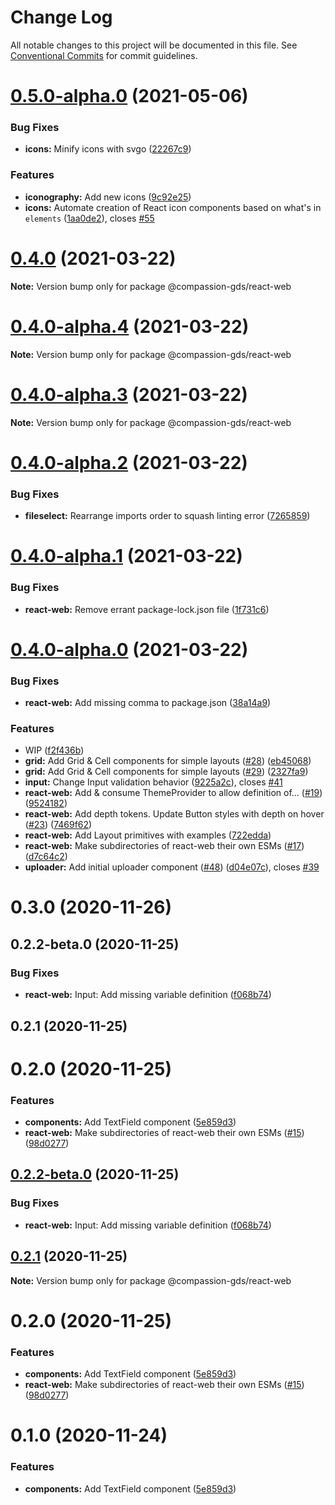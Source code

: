 # Change Log

All notable changes to this project will be documented in this file.
See [Conventional Commits](https://conventionalcommits.org) for commit guidelines.

# [0.5.0-alpha.0](https://github.com/compassion-gds/compassion-gds/compare/@compassion-gds/react-web@0.4.0...@compassion-gds/react-web@0.5.0-alpha.0) (2021-05-06)


### Bug Fixes

* **icons:** Minify icons with svgo ([22267c9](https://github.com/compassion-gds/compassion-gds/commit/22267c9adb5fd29a80324e1bb5d1bec796d69dbd))


### Features

* **iconography:** Add new icons ([9c92e25](https://github.com/compassion-gds/compassion-gds/commit/9c92e254b9dce37f3cac25d2d7c7ba855053f94b))
* **icons:** Automate creation of React icon components based on what's in `elements` ([1aa0de2](https://github.com/compassion-gds/compassion-gds/commit/1aa0de21c26b6d84541034971ace0afef650ded2)), closes [#55](https://github.com/compassion-gds/compassion-gds/issues/55)





# [0.4.0](https://github.com/compassion-gds/compassion-gds/compare/@compassion-gds/react-web@0.4.0-alpha.4...@compassion-gds/react-web@0.4.0) (2021-03-22)

**Note:** Version bump only for package @compassion-gds/react-web





# [0.4.0-alpha.4](https://github.com/compassion-gds/compassion-gds/compare/@compassion-gds/react-web@0.4.0-alpha.3...@compassion-gds/react-web@0.4.0-alpha.4) (2021-03-22)

**Note:** Version bump only for package @compassion-gds/react-web





# [0.4.0-alpha.3](https://github.com/compassion-gds/compassion-gds/compare/@compassion-gds/react-web@0.4.0-alpha.2...@compassion-gds/react-web@0.4.0-alpha.3) (2021-03-22)

**Note:** Version bump only for package @compassion-gds/react-web





# [0.4.0-alpha.2](https://github.com/compassion-gds/compassion-gds/compare/@compassion-gds/react-web@0.4.0-alpha.1...@compassion-gds/react-web@0.4.0-alpha.2) (2021-03-22)


### Bug Fixes

* **fileselect:** Rearrange imports order to squash linting error ([7265859](https://github.com/compassion-gds/compassion-gds/commit/72658591209d854c64b692f3a744a60195865714))





# [0.4.0-alpha.1](https://github.com/compassion-gds/compassion-gds/compare/@compassion-gds/react-web@0.4.0-alpha.0...@compassion-gds/react-web@0.4.0-alpha.1) (2021-03-22)


### Bug Fixes

* **react-web:** Remove errant package-lock.json file ([1f731c6](https://github.com/compassion-gds/compassion-gds/commit/1f731c6952f44ec560a366d1d72d7deaea504aa5))





# [0.4.0-alpha.0](https://github.com/compassion-gds/compassion-gds/compare/@compassion-gds/react-web@0.3.0...@compassion-gds/react-web@0.4.0-alpha.0) (2021-03-22)


### Bug Fixes

* **react-web:** Add missing comma to package.json ([38a14a9](https://github.com/compassion-gds/compassion-gds/commit/38a14a9df224296602f675c07352dcb7f90c6ad1))


### Features

* WIP ([f2f436b](https://github.com/compassion-gds/compassion-gds/commit/f2f436bf0f512bbc46497798a0fa004adfbe223d))
* **grid:** Add Grid & Cell components for simple layouts ([#28](https://github.com/compassion-gds/compassion-gds/issues/28)) ([eb45068](https://github.com/compassion-gds/compassion-gds/commit/eb45068c1c6841f5518563e2e8f80bc4fef5ca66))
* **grid:** Add Grid & Cell components for simple layouts ([#29](https://github.com/compassion-gds/compassion-gds/issues/29)) ([2327fa9](https://github.com/compassion-gds/compassion-gds/commit/2327fa9741e24763704bd09a67da1e6aa068ff98))
* **input:** Change Input validation behavior ([9225a2c](https://github.com/compassion-gds/compassion-gds/commit/9225a2c743651bf6fc93103030fb7bffa30f36f4)), closes [#41](https://github.com/compassion-gds/compassion-gds/issues/41)
* **react-web:** Add & consume ThemeProvider to allow definition of… ([#19](https://github.com/compassion-gds/compassion-gds/issues/19)) ([9524182](https://github.com/compassion-gds/compassion-gds/commit/9524182d254081f69d9d5894353c7625b96cbbeb))
* **react-web:** Add depth tokens. Update Button styles with depth on hover ([#23](https://github.com/compassion-gds/compassion-gds/issues/23)) ([7469f62](https://github.com/compassion-gds/compassion-gds/commit/7469f62b871e06c8dbdd6fa24c7fa2eb3bea8712))
* **react-web:** Add Layout primitives with examples ([722edda](https://github.com/compassion-gds/compassion-gds/commit/722edda2ff60f9fd51a8df69b0132930563aa8bc))
* **react-web:** Make subdirectories of react-web their own ESMs ([#17](https://github.com/compassion-gds/compassion-gds/issues/17)) ([d7c64c2](https://github.com/compassion-gds/compassion-gds/commit/d7c64c2479b557c2fae3846729ba4b9b63ccfe76))
* **uploader:** Add initial uploader component ([#48](https://github.com/compassion-gds/compassion-gds/issues/48)) ([d04e07c](https://github.com/compassion-gds/compassion-gds/commit/d04e07cae952bdc2c3bae0a4025de6274fdb671a)), closes [#39](https://github.com/compassion-gds/compassion-gds/issues/39)





# 0.3.0 (2020-11-26)



## 0.2.2-beta.0 (2020-11-25)


### Bug Fixes

* **react-web:** Input: Add missing variable definition ([f068b74](https://github.com/compassion-gds/compassion-gds/commit/f068b744219df1bc4c327b08ddd3630fd3bc7341))



## 0.2.1 (2020-11-25)



# 0.2.0 (2020-11-25)


### Features

* **components:** Add TextField component ([5e859d3](https://github.com/compassion-gds/compassion-gds/commit/5e859d358b533f7907a4ae0ddeaefeec614e2a86))
* **react-web:** Make subdirectories of react-web their own ESMs ([#15](https://github.com/compassion-gds/compassion-gds/issues/15)) ([98d0277](https://github.com/compassion-gds/compassion-gds/commit/98d0277e49b722288d98ae5fff50d138fbdd531f))





## [0.2.2-beta.0](https://github.com/compassion-gds/compassion-gds/compare/v0.2.1...v0.2.2-beta.0) (2020-11-25)


### Bug Fixes

* **react-web:** Input: Add missing variable definition ([f068b74](https://github.com/compassion-gds/compassion-gds/commit/f068b744219df1bc4c327b08ddd3630fd3bc7341))





## [0.2.1](https://github.com/compassion-gds/compassion-gds/compare/v0.2.0...v0.2.1) (2020-11-25)

**Note:** Version bump only for package @compassion-gds/react-web





# 0.2.0 (2020-11-25)


### Features

* **components:** Add TextField component ([5e859d3](https://github.com/compassion-gds/compassion-gds/commit/5e859d358b533f7907a4ae0ddeaefeec614e2a86))
* **react-web:** Make subdirectories of react-web their own ESMs ([#15](https://github.com/compassion-gds/compassion-gds/issues/15)) ([98d0277](https://github.com/compassion-gds/compassion-gds/commit/98d0277e49b722288d98ae5fff50d138fbdd531f))





# 0.1.0 (2020-11-24)


### Features

* **components:** Add TextField component ([5e859d3](https://github.com/compassion-gds/compassion-gds/commit/5e859d358b533f7907a4ae0ddeaefeec614e2a86))
